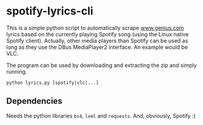# spotify-lyrics-cli

This is a simple python script to automatically scrape www.genius.com lyrics based on the currently playing Spotify song (using the Linux native Spotify client). Actually, other media players than Spotify can be used as long as they use the DBus MediaPlayer2 interface. An example would be VLC.

The program can be used by downloading and extracting the zip and simply running.

```
python lyrics.py [spotify|vlc|...]
```

## Dependencies

Needs the python libraries `bs4`, `lxml` and `requests`. And, obviously, Spotify :)
